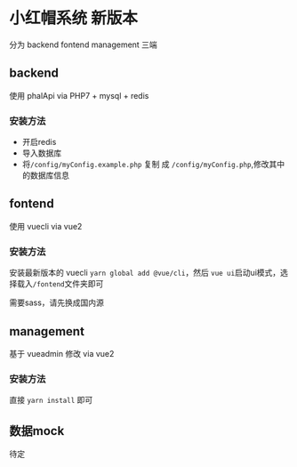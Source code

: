 # 小红帽系统 新版本

分为 backend fontend management 三端

## backend

使用 phalApi via PHP7 + mysql + redis

### 安装方法

* 开启redis
* 导入数据库
* 将`/config/myConfig.example.php` 复制 成 `/config/myConfig.php`,修改其中的数据库信息

## fontend

使用 vuecli via vue2

### 安装方法

安装最新版本的 vuecli `yarn global add @vue/cli`，然后 `vue ui`启动ui模式，选择载入`/fontend`文件夹即可

需要sass，请先换成国内源

## management

基于 vueadmin 修改 via vue2

### 安装方法

直接 `yarn install` 即可

## 数据mock

待定
